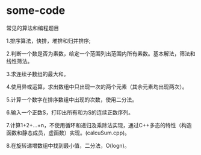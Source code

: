 # some-code
常见的算法和编程题目

1.排序算法，快排，堆排和归并排序;

2.判断一个数是否为素数，给定一个范围列出范围内所有素数。基本解法，筛法和线性筛法。

3.求连续子数组的最大和。

4.使用异或运算，求出数组中只出现一次的两个元素（其余元素均出现两次）。

5.计算一个数字在排序数组中出现的次数，使用二分法。

6.输入一个正数S，打印出所有和为S的连续正数序列。

7.计算1+2+...+n，不使用循环和递归及乘除法实现，通过C++多态的特性（构造函数和静态成员，虚函数）实现。(calcuSum.cpp)。

8.在旋转递增数组中找到最小值，二分法，O(logn)。
